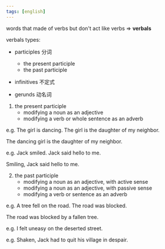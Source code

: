 ```yaml
---
tags: [english]
---
```


words that made of verbs but don't act like verbs => **verbals**

verbals types: 

- participles 分词
  - the present participle
  - the past participle

- infinitives 不定式
- gerunds 动名词

1. the present participle
    - modifying a noun as an adjective
    - modifying a verb or whole sentence as an adverb

e.g. The girl is dancing. The girl is the daughter of my neighbor.

The dancing girl is the daughter of my neighbor.

e.g. Jack smiled. Jack said hello to me.

Smiling, Jack said hello to me.

2. the past participle
    - modifying a noun as an adjective, with active sense
    - modifying a noun as an adjective, with passive sense
    - modifying a verb or sentence as an adverb

e.g. A tree fell on the road. The road was blocked.

The road was blocked by a fallen tree.

e.g. I felt uneasy on the deserted street.

e.g. Shaken, Jack had to quit his village in despair.
